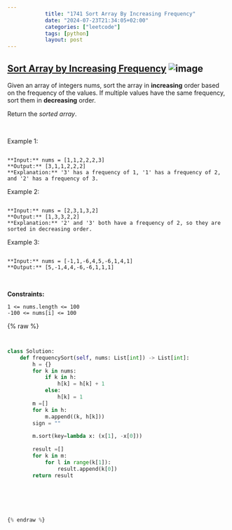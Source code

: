 ```yaml
---
            title: "1741 Sort Array By Increasing Frequency"
            date: "2024-07-23T21:34:05+02:00"
            categories: ["leetcode"]
            tags: [python]
            layout: post
---
```

            
## [Sort Array by Increasing Frequency](https://leetcode.com/problems/sort-array-by-increasing-frequency) ![image](https://img.shields.io/badge/Difficulty-Easy-brightgreen)

Given an array of integers nums, sort the array in **increasing** order based on the frequency of the values. If multiple values have the same frequency, sort them in **decreasing** order.

Return the *sorted array*.

 

Example 1:

```

**Input:** nums = [1,1,2,2,2,3]
**Output:** [3,1,1,2,2,2]
**Explanation:** '3' has a frequency of 1, '1' has a frequency of 2, and '2' has a frequency of 3.

```

Example 2:

```

**Input:** nums = [2,3,1,3,2]
**Output:** [1,3,3,2,2]
**Explanation:** '2' and '3' both have a frequency of 2, so they are sorted in decreasing order.

```

Example 3:

```

**Input:** nums = [-1,1,-6,4,5,-6,1,4,1]
**Output:** [5,-1,4,4,-6,-6,1,1,1]
```

 

**Constraints:**

	1 <= nums.length <= 100
	-100 <= nums[i] <= 100

{% raw %}


```python


class Solution:
    def frequencySort(self, nums: List[int]) -> List[int]:
        h = {}
        for k in nums:
            if k in h:
                h[k] = h[k] + 1
            else:
                h[k] = 1
        m =[]
        for k in h:
            m.append((k, h[k]))
        sign = ""
            
        m.sort(key=lambda x: (x[1], -x[0])) 
        
        result =[]
        for k in m:
            for l in range(k[1]):
                result.append(k[0])
        return result

            
        
        


{% endraw %}
